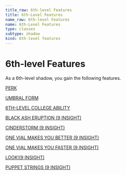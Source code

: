 ```yaml
---
title_raw: 6th-level Features
title: 6th-Level Features
name_raw: 6th-level Features
name: 6th-Level Features
type: classes
subtype: shadow
kind: 6th-level features
---
```


# 6th-level Features

As a 6th-level shadow, you gain the following features.

[PERK](./Perk.md)

[UMBRAL FORM](./Umbral%20Form.md)

[6TH-LEVEL COLLEGE ABILITY](./6th-Level%20College%20Ability/6th-Level%20College%20Ability.md)

[BLACK ASH ERUPTION (9 INSIGHT)](./Black%20Ash%20Eruption.md)

[CINDERSTORM (9 INSIGHT)](./Cinderstorm/Cinderstorm.md)

[ONE VIAL MAKES YOU BETTER (9 INSIGHT)](./One%20Vial%20Makes%20You%20Better.md)

[ONE VIAL MAKES YOU FASTER (9 INSIGHT)](./One%20Vial%20Makes%20You%20Faster/One%20Vial%20Makes%20You%20Faster.md)

[LOOK!(9 INSIGHT)](<./LOOK(9%20INSIGHT).md>)

[PUPPET STRINGS (9 INSIGHT)](./Puppet%20Strings.md)

